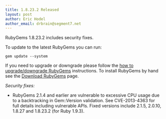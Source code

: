```yaml
---
title: 1.8.23.2 Released
layout: post
author: Eric Hodel
author_email: drbrain@segment7.net
---
```


RubyGems 1.8.23.2 includes security fixes.

To update to the latest RubyGems you can run:

    gem update --system

If you need to upgrade or downgrade please follow the [how to upgrade/downgrade
RubyGems][upgrading] instructions.  To install RubyGems by hand see the
[Download RubyGems][download] page.

_Security fixes:_

* RubyGems 2.1.4 and earlier are vulnerable to excessive CPU usage due to a backtracking in Gem::Version validation.  See CVE-2013-4363 for full details including vulnerable APIs.  Fixed versions include 2.1.5, 2.0.10, 1.8.27 and 1.8.23.2 (for Ruby 1.9.3).

[download]: https://rubygems.org/pages/download
[upgrading]: http://rubygems.rubyforge.org/rubygems-update/UPGRADING_rdoc.html

